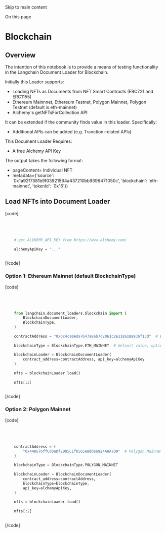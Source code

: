 

Skip to main content

On this page

# Blockchain

## Overview​

The intention of this notebook is to provide a means of testing functionality in the Langchain Document Loader for Blockchain.

Initially this Loader supports:

  * Loading NFTs as Documents from NFT Smart Contracts (ERC721 and ERC1155)
  * Ethereum Mainnnet, Ethereum Testnet, Polygon Mainnet, Polygon Testnet (default is eth-mainnet)
  * Alchemy's getNFTsForCollection API

It can be extended if the community finds value in this loader. Specifically:

  * Additional APIs can be added (e.g. Tranction-related APIs)

This Document Loader Requires:

  * A free Alchemy API Key

The output takes the following format:

  * pageContent= Individual NFT
  * metadata={'source': '0x1a92f7381b9f03921564a437210bb9396471050c', 'blockchain': 'eth-mainnet', 'tokenId': '0x15'})

## Load NFTs into Document Loader​

[code]
```python




    # get ALCHEMY_API_KEY from https://www.alchemy.com/  
      
    alchemyApiKey = "..."  
    


```
[/code]


### Option 1: Ethereum Mainnet (default BlockchainType)​

[code]
```python




    from langchain.document_loaders.blockchain import (  
        BlockchainDocumentLoader,  
        BlockchainType,  
    )  
      
    contractAddress = "0xbc4ca0eda7647a8ab7c2061c2e118a18a936f13d"  # Bored Ape Yacht Club contract address  
      
    blockchainType = BlockchainType.ETH_MAINNET  # default value, optional parameter  
      
    blockchainLoader = BlockchainDocumentLoader(  
        contract_address=contractAddress, api_key=alchemyApiKey  
    )  
      
    nfts = blockchainLoader.load()  
      
    nfts[:2]  
    


```
[/code]


### Option 2: Polygon Mainnet​

[code]
```python




    contractAddress = (  
        "0x448676ffCd0aDf2D85C1f0565e8dde6924A9A7D9"  # Polygon Mainnet contract address  
    )  
      
    blockchainType = BlockchainType.POLYGON_MAINNET  
      
    blockchainLoader = BlockchainDocumentLoader(  
        contract_address=contractAddress,  
        blockchainType=blockchainType,  
        api_key=alchemyApiKey,  
    )  
      
    nfts = blockchainLoader.load()  
      
    nfts[:2]  
    


```
[/code]


